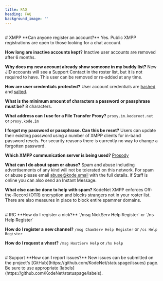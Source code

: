 ```yaml
---
title: FAQ
heading: FAQ
background_image: ''
---
```

<br>
# XMPP
**Can anyone register an account?**
Yes. Public XMPP registrations are open to those looking for a chat account. 

**How long are inactive accounts kept?**
Inactive user accounts are removed after 6 months.

**Why does my new account already show someone in my buddy list?**
New JID accounts will see a Support Contact in the roster list, but it is not required to have. This user can be removed or re-added at any time.

**How are user credentials protected?**
User account credentials are [hashed](https://en.wikipedia.org/wiki/Cryptographic_hash_function) and [salted](https://en.wikipedia.org/wiki/Salt_(cryptography)). 

**What is the minimum amount of characters a password or passphrase must be?**
 8 characters.
 
**What address can I use for a File Transfer Proxy?**
`proxy.im.koderoot.net` or `proxy.kode.im`

**I forgot my password or passphrase. Can this be reset?**
Users can update their existing password using a number of XMPP clients for in-band password resets. For security reasons there is currently no way to change a forgotten password. 

**Which XMPP communication server is being used?**
[Prosody](https://prosody.im)

**What can I do about spam or abuse?**
Spam and abuse including advertisements of any kind will not be tolerated on this network. For spam or abuse please email abuse@kode.email with the full details. If Staff is online you can also send an Instant Message.

**What else can be done to help with spam?**
KodeNet XMPP enforces Off-the-Record (OTR) encryption and blocks strangers not in your roster list. There are also measures in place to block entire spammer domains.

<br>
# IRC
**How do I register a nick?**
`/msg NickServ Help Register` or `/ns Help Register`

**How do I register a new channel?**
`/msg ChanServ Help Register` or `/cs Help Register`

**How do I request a vhost?**
`/msg HostServ Help` or `/hs Help`

<br>
# Support
**How can I report issues?**
New issues can be submitted on the project's [GitHub](https://github.com/KodeNet/statuspage/issues) page. Be sure to use appropriate [labels](https://github.com/KodeNet/statuspage/labels).
